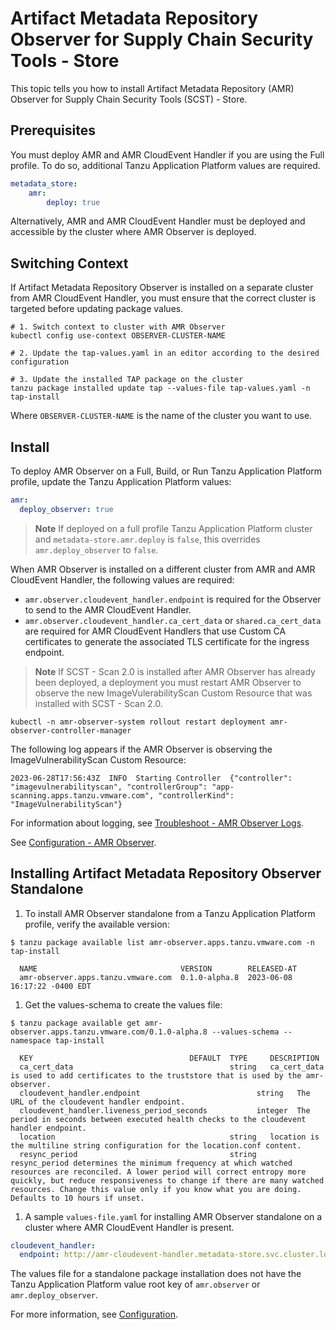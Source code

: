 # Artifact Metadata Repository Observer for Supply Chain Security Tools - Store

This topic tells you how to install Artifact Metadata Repository (AMR) Observer for Supply Chain Security Tools (SCST) - Store.

## <a id='prerecs'></a> Prerequisites

You must deploy AMR and AMR CloudEvent Handler if you are using the Full profile. To do so, additional Tanzu Application Platform values are required.

```yaml
metadata_store:
    amr:
        deploy: true
```

Alternatively, AMR and AMR CloudEvent Handler must be deployed and accessible by the cluster where AMR Observer is deployed.

## <a id='switch-context'></a> Switching Context

If Artifact Metadata Repository Observer is installed on a separate cluster from AMR CloudEvent Handler, you must ensure that the correct cluster is targeted before updating package values.

```console
# 1. Switch context to cluster with AMR Observer
kubectl config use-context OBSERVER-CLUSTER-NAME

# 2. Update the tap-values.yaml in an editor according to the desired configuration

# 3. Update the installed TAP package on the cluster
tanzu package installed update tap --values-file tap-values.yaml -n tap-install
```

Where `OBSERVER-CLUSTER-NAME` is the name of the cluster you want to use.

## <a id='install'></a> Install

To deploy AMR Observer on a Full, Build, or Run Tanzu Application Platform profile, update the Tanzu Application Platform values:

```yaml
amr: 
  deploy_observer: true
```

>**Note** If deployed on a full profile Tanzu Application Platform cluster and `metadata-store.amr.deploy` is `false`, this overrides `amr.deploy_observer` to `false`.

When AMR Observer is installed on a different cluster from AMR and AMR CloudEvent Handler, the following values are required:

- `amr.observer.cloudevent_handler.endpoint` is required for the Observer to send to the AMR CloudEvent Handler.
- `amr.observer.cloudevent_handler.ca_cert_data` or `shared.ca_cert_data` are required for AMR CloudEvent Handlers that use Custom CA certificates to generate the associated TLS certificate for the ingress endpoint.

>**Note** If SCST - Scan 2.0 is installed after AMR Observer has already been deployed, a deployment you must restart AMR Observer to observe the new ImageVulerabilityScan Custom Resource that was installed with SCST - Scan 2.0.

```console
kubectl -n amr-observer-system rollout restart deployment amr-observer-controller-manager
```

The following log appears if the AMR Observer is observing the ImageVulnerabilityScan Custom Resource:

```log
2023-06-28T17:56:43Z  INFO  Starting Controller  {"controller": "imagevulnerabilityscan", "controllerGroup": "app-scanning.apps.tanzu.vmware.com", "controllerKind": "ImageVulnerabilityScan"}
```

For information about logging, see [Troubleshoot - AMR Observer Logs](./troubleshooting.hbs.md#amr-observer-logs).

See [Configuration - AMR Observer](./configuration.hbs.md#amr-observer).

## <a id='standalone-install'></a> Installing Artifact Metadata Repository Observer Standalone

1. To install AMR Observer standalone from a Tanzu Application Platform profile, verify the available version:
  
  ```console
  $ tanzu package available list amr-observer.apps.tanzu.vmware.com -n tap-install

    NAME                                VERSION        RELEASED-AT
    amr-observer.apps.tanzu.vmware.com  0.1.0-alpha.8  2023-06-08 16:17:22 -0400 EDT
  ```

1. Get the values-schema to create the values file:
  
  ```console
  $ tanzu package available get amr-observer.apps.tanzu.vmware.com/0.1.0-alpha.8 --values-schema --namespace tap-install

    KEY                                   DEFAULT  TYPE     DESCRIPTION
    ca_cert_data                                   string   ca_cert_data is used to add certificates to the truststore that is used by the amr-observer.
    cloudevent_handler.endpoint                          string   The URL of the cloudevent handler endpoint.
    cloudevent_handler.liveness_period_seconds           integer  The period in seconds between executed health checks to the cloudevent handler endpoint.
    location                                       string   location is the multiline string configuration for the location.conf content.
    resync_period                                  string   resync_period determines the minimum frequency at which watched resources are reconciled. A lower period will correct entropy more quickly, but reduce responsiveness to change if there are many watched resources. Change this value only if you know what you are doing. Defaults to 10 hours if unset.
  ```

1. A sample `values-file.yaml` for installing AMR Observer standalone on a cluster where AMR CloudEvent Handler is present.

  ```yaml
  cloudevent_handler:
    endpoint: http://amr-cloudevent-handler.metadata-store.svc.cluster.local
  ```

The values file for a standalone package installation does not have the Tanzu Application Platform value root key of `amr.observer` or `amr.deploy_observer`.

For more information, see [Configuration](./configuration.hbs.md#Configuration).
